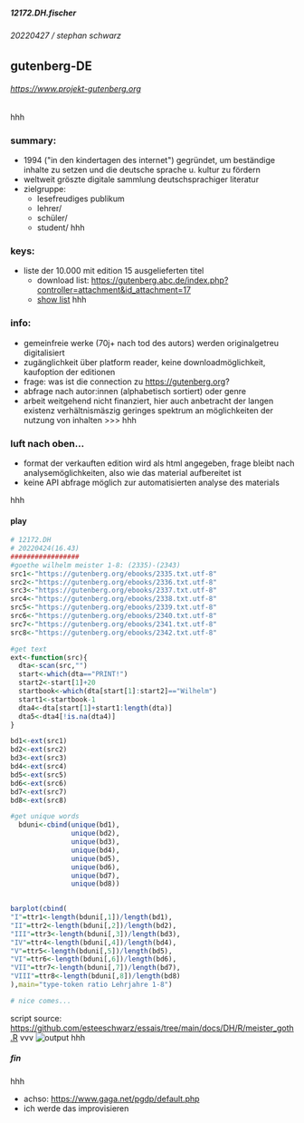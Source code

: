 ##### 12172.DH.fischer
###### 20220427 / stephan schwarz
## gutenberg-DE
###### <https://www.projekt-gutenberg.org>
hhh
### summary:
- 1994 ("in den kindertagen des internet") gegründet, um beständige inhalte zu setzen und die deutsche sprache u. kultur zu fördern
- weltweit gröszte digitale sammlung deutschsprachiger literatur
- zielgruppe: 
  - lesefreudiges publikum
  - lehrer/
  - schüler/ 
  - student/
hhh 
### keys:
- liste der 10.000 mit edition 15 ausgelieferten titel 
  - download list: <https://gutenberg.abc.de/index.php?controller=attachment&id_attachment=17>
  - [show list](allworka.htm)
hhh
### info:
- gemeinfreie werke (70j+ nach tod des autors) werden originalgetreu digitalisiert
- zugänglichkeit über platform reader, keine downloadmöglichkeit, kaufoption der editionen
- frage: was ist die connection zu <https://gutenberg.org>?
- abfrage nach autor:innen (alphabetisch sortiert) oder genre
- arbeit weitgehend nicht finanziert, hier auch anbetracht der langen existenz verhältnismäszig geringes spektrum an möglichkeiten der nutzung von inhalten >>>
hhh
### luft nach oben...
- format der verkauften edition wird als html angegeben, frage bleibt nach analysemöglichkeiten, also wie das material aufbereitet ist
- keine API abfrage möglich zur automatisierten analyse des materials

hhh
#### play
```r
# 12172.DH
# 20220424(16.43)
#################
#goethe wilhelm meister 1-8: (2335)-(2343)
src1<-"https://gutenberg.org/ebooks/2335.txt.utf-8"
src2<-"https://gutenberg.org/ebooks/2336.txt.utf-8"
src3<-"https://gutenberg.org/ebooks/2337.txt.utf-8"
src4<-"https://gutenberg.org/ebooks/2338.txt.utf-8"
src5<-"https://gutenberg.org/ebooks/2339.txt.utf-8"
src6<-"https://gutenberg.org/ebooks/2340.txt.utf-8"
src7<-"https://gutenberg.org/ebooks/2341.txt.utf-8"
src8<-"https://gutenberg.org/ebooks/2342.txt.utf-8"

#get text
ext<-function(src){
  dta<-scan(src,"")
  start<-which(dta=="PRINT!")
  start2<-start[1]+20
  startbook<-which(dta[start[1]:start2]=="Wilhelm")
  start1<-startbook-1
  dta4<-dta[start[1]+start1:length(dta)]
  dta5<-dta4[!is.na(dta4)]
}

bd1<-ext(src1)
bd2<-ext(src2)
bd3<-ext(src3)
bd4<-ext(src4)
bd5<-ext(src5)
bd6<-ext(src6)
bd7<-ext(src7)
bd8<-ext(src8)

#get unique words
  bduni<-cbind(unique(bd1),
               unique(bd2),
               unique(bd3),
               unique(bd4),
               unique(bd5),
               unique(bd6),
               unique(bd7),
               unique(bd8))

  
barplot(cbind(
"I"=ttr1<-length(bduni[,1])/length(bd1),
"II"=ttr2<-length(bduni[,2])/length(bd2),
"III"=ttr3<-length(bduni[,3])/length(bd3),
"IV"=ttr4<-length(bduni[,4])/length(bd4),
"V"=ttr5<-length(bduni[,5])/length(bd5),
"VI"=ttr6<-length(bduni[,6])/length(bd6),
"VII"=ttr7<-length(bduni[,7])/length(bd7),
"VIII"=ttr8<-length(bduni[,8])/length(bd8)
),main="type-token ratio Lehrjahre 1-8")

# nice comes...
```
script source: 
<https://github.com/esteeschwarz/essais/tree/main/docs/DH/R/meister_goth.R>
vvv
![output](https://github.com/esteeschwarz/essais/raw/main/docs/DH/R/meister001.png)
hhh
##### fin
hhh
- achso: <https://www.gaga.net/pgdp/default.php> 
- ich werde das improvisieren